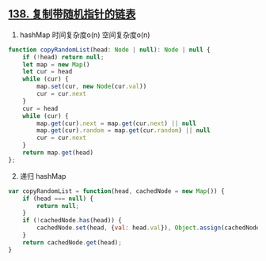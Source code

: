 ## [138. 复制带随机指针的链表](https://leetcode-cn.com/problems/copy-list-with-random-pointer/)

1. hashMap 时间复杂度o(n) 空间复杂度o(n)
```js
function copyRandomList(head: Node | null): Node | null {
    if (!head) return null;
    let map = new Map()
    let cur = head
    while (cur) {
        map.set(cur, new Node(cur.val))
        cur = cur.next
    }
    cur = head
    while (cur) {
        map.get(cur).next = map.get(cur.next) || null
        map.get(cur).random = map.get(cur.random) || null
        cur = cur.next
    }
    return map.get(head)
};
```

2. 递归 hashMap
```js
var copyRandomList = function(head, cachedNode = new Map()) {
    if (head === null) {
        return null;
    }
    if (!cachedNode.has(head)) {
        cachedNode.set(head, {val: head.val}), Object.assign(cachedNode.get(head), {next: copyRandomList(head.next, cachedNode), random: copyRandomList(head.random, cachedNode)})
    }
    return cachedNode.get(head);
}
```